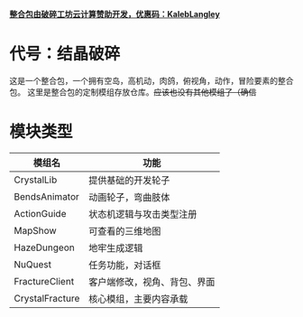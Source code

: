 **[整合包由破碎工坊云计算赞助开发，优惠码：KalebLangley](https://www.crash.work/buy/KalebLangley)**

# 代号：结晶破碎
这是一个整合包，一个拥有空岛，高机动，肉鸽，俯视角，动作，冒险要素的整合包。
这里是整合包的定制模组存放仓库。~~应该也没有其他模组了（确信~~

# 模块类型

| 模组名 | 功能 |
| --- | --- |
| CrystalLib | 提供基础的开发轮子 |
| BendsAnimator | 动画轮子，弯曲肢体 |
| ActionGuide | 状态机逻辑与攻击类型注册 |
| MapShow | 可查看的三维地图 |
| HazeDungeon | 地牢生成逻辑 |
| NuQuest | 任务功能，对话框 |
| FractureClient | 客户端修改，视角、背包、界面 |
| CrystalFracture | 核心模组，主要内容承载 |
